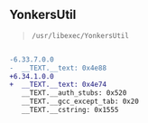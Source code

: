 ## YonkersUtil

> `/usr/libexec/YonkersUtil`

```diff

-6.33.7.0.0
-  __TEXT.__text: 0x4e88
+6.34.1.0.0
+  __TEXT.__text: 0x4e74
   __TEXT.__auth_stubs: 0x520
   __TEXT.__gcc_except_tab: 0x20
   __TEXT.__cstring: 0x1555

```

